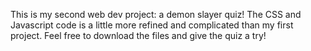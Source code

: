 This is my second web dev project: a demon slayer quiz! The CSS and Javascript code is a little more refined and complicated than my first project. Feel free to download the files and give the quiz a try!
